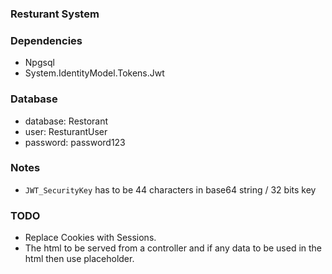 ﻿### Resturant System

### Dependencies
- Npgsql
- System.IdentityModel.Tokens.Jwt

### Database
- database: Restorant
- user: ResturantUser
- password: password123

### Notes
- `JWT_SecurityKey` has to be 44 characters in base64 string / 32 bits key


### TODO
- Replace Cookies with Sessions.
- The html to be served from a controller and if any data to be used in the html then use placeholder.